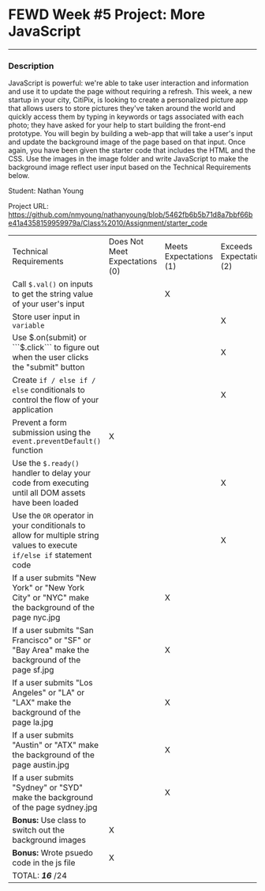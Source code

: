 # FEWD Week #5 Project: More JavaScript

---


### Description


JavaScript is powerful: we're able to take user interaction and information and use it to update the page without requiring a refresh. This week, a new startup in your city, CitiPix, is looking to create a personalized picture app that allows users to store pictures they've taken around the world and quickly access them by typing in keywords or tags associated with each photo; they have asked for your help to start building the front-end prototype. You will begin by building a web-app that will take a user's input and update the background image of the page based on that input. Once again, you have been given the starter code that includes the HTML and the CSS. Use the images in the image folder and write JavaScript to make the background image reflect user input based on the Technical Requirements  below.

Student: Nathan Young

Project URL: https://github.com/nmyoung/nathanyoung/blob/5462fb6b5b71d8a7bbf66be41a4358159959979a/Class%2010/Assignment/starter_code

|                                                                                                                               |                                |                        |                          |
|-------------------------------------------------------------------------------------------------------------------------------|--------------------------------|------------------------|--------------------------|
| Technical Requirements                                                                                                        | Does Not Meet Expectations (0) | Meets Expectations (1) | Exceeds Expectations (2) |
| Call ```$.val()``` on inputs to get the string value of your user's input|    |  X  |    |
| Store user input in ```variable``` |    |    |   X |
| Use $.on(submit) or ```$.click``` to figure out when the user clicks the "submit" button|    |    |  X  |
| Create ```if / else if / else``` conditionals to control the flow of your application|    |    |  X  |
| Prevent a form submission using the ```event.preventDefault()``` function|  X  |    |    |
| Use the ```$.ready()``` handler to delay your code from executing until all DOM assets have been loaded|    |    |  X  |
| Use the ```OR``` operator in your conditionals to allow for multiple string values to execute ```if/else if``` statement code|    |    |  X  |
| If a user submits "New York" or "New York City" or "NYC" make the background of the page nyc.jpg|    |  X  |    |
| If a user submits "San Francisco" or "SF" or "Bay Area" make the background of the page sf.jpg|    |  X  |    |
| If a user submits "Los Angeles" or "LA" or "LAX" make the background of the page la.jpg|    |  X  |    |
| If a user submits "Austin" or "ATX" make the background of the page austin.jpg|    |  X  |    |
| If a user submits "Sydney" or "SYD" make the background of the page sydney.jpg|    |  X  |    |
| **Bonus:** Use class to switch out the background images| X   |    |    |
| **Bonus:** Wrote psuedo code in the js file|  X  |    |    |
| TOTAL: ___16___ /24                                                                                                              |                                |                        |                          |
